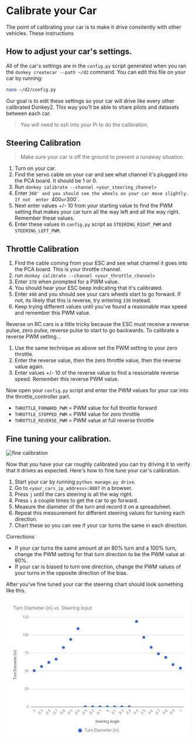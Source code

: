# Calibrate your Car 

The point of calibrating your car is to make it drive consitently with
other vehicles. These instructions 

## How to adjust your car's settings.

All of the car's settings are in the `config.py` script generated when 
you ran the `donkey createcar --path ~/d2` command. You can edit
this file on your car by running:
```bash
nano ~/d2/config.py
```

Our goal is to edit these settings so your car will drive like every
other calibrated Donkey2. This way you'll be able to share pilots and 
datasets between each car. 


>You will need to ssh into your Pi to do the calibration.


## Steering Calibration

> Make sure your car is off the ground to prevent a runaway situation.

1. Turn on your car.
2. Find the servo cable on your car and see what channel it's plugged into the
PCA board. It should be 1 or 0.
3. Run `donkey calibrate --channel <your_steering_channel>`
4. Enter `360' and you should see the wheels on your car move slightly. If not 
enter `400` or `300`.
5. Next enter values +/- 10 from your starting value to find the PWM setting
that makes your car turn all the way left and all the way right. Remember 
these values. 
6. Enter these values in `config.py` script as `STEERING_RIGHT_PWM` and 
`STEERING_LEFT_PWM`. 


## Throttle Calibration

1. Find the cable coming from your ESC and see what channel it goes into the
PCA board. This is your throttle channel.
2. run `donkey calibrate --channel <your_throttle_channel>`
3. Enter `370` when prompted for a PWM value.
4. You should hear your ESC beep indicating that it's calibrated. 
5. Enter `400` and you should see your cars wheels start to go forward. If not,
its likely that this is reverse, try entering `330` instead.
6. Keep trying different values until you've found a reasonable max speed and
remember this PWM value.


Reverse on RC cars is a little tricky because the ESC must receive a
reverse pulse, zero pulse, reverse pulse to start to go backwards. To calibrate
a reverse PWM setting...

1. Use the same technique as above set the PWM setting to your zero throttle. 
2. Enter the reverse value, then the zero throttle value, then the reverse 
value again. 
3. Enter values +/- 10 of the reverse value to find a reasonable reverse speed.
Remember this reverse PWM value. 


Now open your `config.py` script and enter the PWM values for your car into
the throttle_controller part. 
* `THROTTLE_FORWARD_PWM` = PWM value for full throttle forward
* `THROTTLE_STOPPED_PWM` = PWM value for zero throttle
* `THROTTLE_REVERSE_PWM` = PWM value at full reverse throttle




## Fine tuning your calibration. 

![fine calibration](../assets/fine_calibration.gif)

Now that you have your car roughly calibrated you can try driving it to 
verify that it drives as expected. Here's how to fine tune your car's calibration. 

1. Start your car by running `python manage.py drive`.
2. Go to `<your_cars_ip_address>:8887` in a browser. 
3. Press `j` until the cars steering is all the way right. 
4. Press `i` a couple times to get the car to go forward.
5. Measure the diameter of the turn and record it on a spreadsheet. 
6. Repeat this measurement for different steering values for turning each 
direction. 
7. Chart these so you can see if your car turns the same in each direction. 

Corrections
* If your car turns the same amount at an 80% turn and a 100% turn, change the
PWM setting for that turn direction to be the PWM value at 80%. 
* If your car is biased to turn one direction, change the PWM values of your turns
in the opposite direction of the bias.

After you've fine tuned your car the steering chart should look something like
this.

![calibration graph](../assets/calibration_graph.png)
